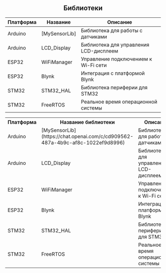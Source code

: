 <h2 align="center">Библиотеки</h2>

| Платформа               | Название                  | Описание                                   |
|-------------------------|---------------------------|--------------------------------------------|
| Arduino                 | [MySensorLib]               | Библиотека для работы с датчиками          |
| Arduino                 | LCD_Display               | Библиотека для управления LCD-дисплеем     |
| ESP32                   | WiFiManager               | Управление подключением к Wi-Fi сети       |
| ESP32                   | Blynk                     | Интеграция с платформой Blynk              |
| STM32                   | STM32_HAL                 | Библиотека периферии для STM32             |
| STM32                   | FreeRTOS                  | Реальное время операционной системы        |

<table align="center">
    <tr>
      <th>Платформа</th>
      <th>Название библиотеки</th>
      <th>Описание</th>
    </tr>
    <tr>
      <td>Arduino</td>
      <td>[MySensorLib](https://chat.openai.com/c/cd909562-487a-4b9c-af8c-1022ef9d8996)</td>
      <td>Библиотека для работы с датчиками</td>
    </tr>
    <tr>
      <td>Arduino</td>
      <td>LCD_Display</td>
      <td>Библиотека для управления LCD-дисплеем</td>
    </tr>
    <tr>
      <td>ESP32</td>
      <td>WiFiManager</td>
      <td>Управление подключением к Wi-Fi сети</td>
    </tr>
    <tr>
      <td>ESP32</td>
      <td>Blynk</td>
      <td>Интеграция с платформой Blynk</td>
    </tr>
    <tr>
      <td>STM32</td>
      <td>STM32_HAL</td>
      <td>Библиотека периферии для STM32</td>
    </tr>
    <tr>
      <td>STM32</td>
      <td>FreeRTOS</td>
      <td>Реальное время операционной системы</td>
    </tr>
</table>
